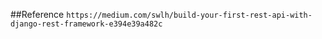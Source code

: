 ##Reference
`https://medium.com/swlh/build-your-first-rest-api-with-django-rest-framework-e394e39a482c`